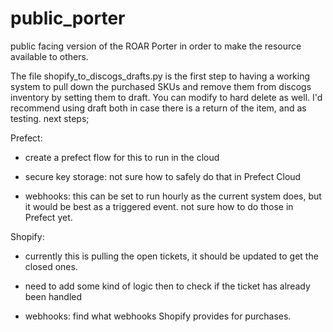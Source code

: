 # public_porter
public facing version of the ROAR Porter in order to make the resource available to others. 

The file shopify_to_discogs_drafts.py is the first step to having a working system to pull down the purchased SKUs and remove them from discogs inventory by setting them to draft. You can modify to hard delete as well. I'd recommend using draft both in case there is a return of the item, and as testing. 
next steps;

Prefect: 
  - create a prefect flow for this to run in the cloud

  - secure key storage: not sure how to safely do that in Prefect Cloud

  - webhooks: this can be set to run hourly as the current system does, but it would be best as a triggered event. not sure how to do those in Prefect yet.

Shopify:
  - currently this is pulling the open tickets, it should be updated to get the closed ones.

  - need to add some kind of logic then to check if the ticket has already been handled

  - webhooks: find what webhooks Shopify provides for purchases. 

